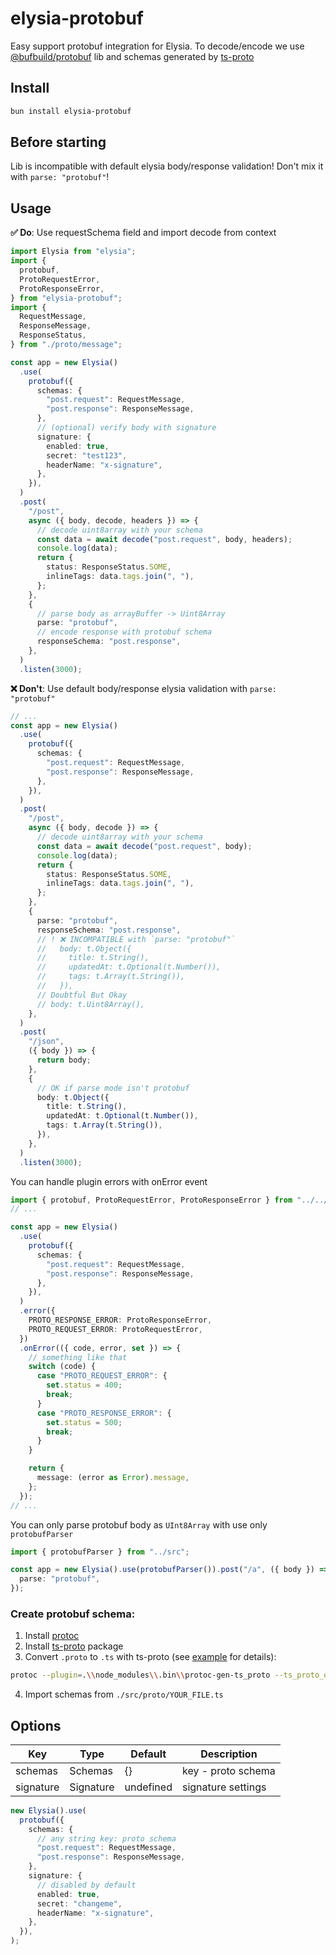 # elysia-protobuf

Easy support protobuf integration for Elysia. To decode/encode we use [@bufbuild/protobuf](https://github.com/bufbuild/protobuf-es) lib and schemas generated by [ts-proto](https://github.com/stephenh/ts-proto)

## Install

```bash
bun install elysia-protobuf
```

## Before starting

Lib is incompatible with default elysia body/response validation! Don't mix it with `parse: "protobuf"`!

## Usage

**✅ Do**: Use requestSchema field and import decode from context

```ts
import Elysia from "elysia";
import {
  protobuf,
  ProtoRequestError,
  ProtoResponseError,
} from "elysia-protobuf";
import {
  RequestMessage,
  ResponseMessage,
  ResponseStatus,
} from "./proto/message";

const app = new Elysia()
  .use(
    protobuf({
      schemas: {
        "post.request": RequestMessage,
        "post.response": ResponseMessage,
      },
      // (optional) verify body with signature
      signature: {
        enabled: true,
        secret: "test123",
        headerName: "x-signature",
      },
    }),
  )
  .post(
    "/post",
    async ({ body, decode, headers }) => {
      // decode uint8array with your schema
      const data = await decode("post.request", body, headers);
      console.log(data);
      return {
        status: ResponseStatus.SOME,
        inlineTags: data.tags.join(", "),
      };
    },
    {
      // parse body as arrayBuffer -> Uint8Array
      parse: "protobuf",
      // encode response with protobuf schema
      responseSchema: "post.response",
    },
  )
  .listen(3000);
```

**❌ Don't**: Use default body/response elysia validation with `parse: "protobuf"`

```ts
// ...
const app = new Elysia()
  .use(
    protobuf({
      schemas: {
        "post.request": RequestMessage,
        "post.response": ResponseMessage,
      },
    }),
  )
  .post(
    "/post",
    async ({ body, decode }) => {
      // decode uint8array with your schema
      const data = await decode("post.request", body);
      console.log(data);
      return {
        status: ResponseStatus.SOME,
        inlineTags: data.tags.join(", "),
      };
    },
    {
      parse: "protobuf",
      responseSchema: "post.response",
      // ! ❌ INCOMPATIBLE with `parse: "protobuf"`
      //   body: t.Object({
      //     title: t.String(),
      //     updatedAt: t.Optional(t.Number()),
      //     tags: t.Array(t.String()),
      //   }),
      // Doubtful But Okay
      // body: t.Uint8Array(),
    },
  )
  .post(
    "/json",
    ({ body }) => {
      return body;
    },
    {
      // OK if parse mode isn't protobuf
      body: t.Object({
        title: t.String(),
        updatedAt: t.Optional(t.Number()),
        tags: t.Array(t.String()),
      }),
    },
  )
  .listen(3000);
```

You can handle plugin errors with onError event

```ts
import { protobuf, ProtoRequestError, ProtoResponseError } from "../../src";
// ...

const app = new Elysia()
  .use(
    protobuf({
      schemas: {
        "post.request": RequestMessage,
        "post.response": ResponseMessage,
      },
    }),
  )
  .error({
    PROTO_RESPONSE_ERROR: ProtoResponseError,
    PROTO_REQUEST_ERROR: ProtoRequestError,
  })
  .onError(({ code, error, set }) => {
    // something like that
    switch (code) {
      case "PROTO_REQUEST_ERROR": {
        set.status = 400;
        break;
      }
      case "PROTO_RESPONSE_ERROR": {
        set.status = 500;
        break;
      }
    }

    return {
      message: (error as Error).message,
    };
  });
// ...
```

You can only parse protobuf body as `UInt8Array` with use only `protobufParser`

```ts
import { protobufParser } from "../src";

const app = new Elysia().use(protobufParser()).post("/a", ({ body }) => body, {
  parse: "protobuf",
});
```

### Create protobuf schema:

1. Install [protoc](https://github.com/protocolbuffers/protobuf/releases)
2. Install [ts-proto](https://github.com/stephenh/ts-proto) package
3. Convert `.proto` to `.ts` with ts-proto (see [example](./example/) for details):

```bash
protoc --plugin=.\\node_modules\\.bin\\protoc-gen-ts_proto --ts_proto_opt=esModuleInterop=true --ts_proto_opt=importSuffix=.js --ts_proto_out=./src ./proto/*.proto
```

4. Import schemas from `./src/proto/YOUR_FILE.ts`

## Options

| Key       | Type      | Default   | Description        |
| --------- | --------- | --------- | ------------------ |
| schemas   | Schemas   | {}        | key - proto schema |
| signature | Signature | undefined | signature settings |

```ts
new Elysia().use(
  protobuf({
    schemas: {
      // any string key: proto schema
      "post.request": RequestMessage,
      "post.response": ResponseMessage,
    },
    signature: {
      // disabled by default
      enabled: true,
      secret: "changeme",
      headerName: "x-signature",
    },
  }),
);
```
